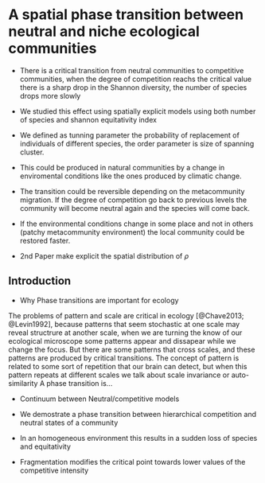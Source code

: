 # A spatial phase transition between neutral and niche ecological communities

* There is a critical transition from neutral communities to competitive communities, when the degree of competition reachs the critical value there is a sharp drop in the Shannon diversity, the number of species drops more slowly

* We studied this effect using spatially explicit models using both number of species and shannon equitativity index 

* We defined as tunning parameter the probability of replacement of individuals of different species, the order parameter is size of spanning cluster.

* This could be produced in natural communities by a change in enviromental conditions like the ones produced by climatic change. 
* The transition could be reversible depending on the metacommunity migration. If the degree of competition go back to previous levels the community will become neutral again and the species will come back. 

* If the environmental conditions change in some place and not in others (patchy metacommunity environment) the local community could be restored faster.

* 2nd Paper make explicit the spatial distribution of $\rho$ 

## Introduction


* Why Phase transitions are important for ecology

The problems of pattern and scale are critical in ecology [@Chave2013; @Levin1992], because patterns that seem stochastic at one scale may reveal structrure at another scale, when we are turning the know of our ecological microscope some patterns appear and dissapear while we change the focus. But there are some patterns that cross scales, and these patterns are produced by critical transitions. The concept of pattern is related to some sort of repetition that our brain can detect, but when this pattern repeats at different scales we talk about scale invariance or auto-similarity  A phase transition is... 

* Continuum between Neutral/competitive models 


* We demostrate a phase transition between hierarchical competition and neutral states of a community 

* In an homogeneous environment this results in a sudden loss of species and equitativity

* Fragmentation modifies the critical point towards lower values of the competitive intensity
